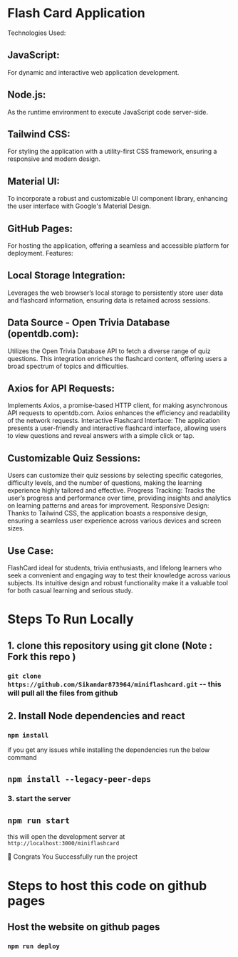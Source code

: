 
# Flash Card Application

Technologies Used:

## JavaScript: 
For dynamic and interactive web application development.

## Node.js: 
As the runtime environment to execute JavaScript code server-side.

## Tailwind CSS: 
For styling the application with a utility-first CSS framework, ensuring a responsive and modern design.

## Material UI: 
To incorporate a robust and customizable UI component library, enhancing the user interface with Google's Material Design.

## GitHub Pages: 
For hosting the application, offering a seamless and accessible platform for deployment.
Features:

## Local Storage Integration: 
Leverages the web browser’s local storage to persistently store user data and flashcard information, ensuring data is retained across sessions.

## Data Source - Open Trivia Database (opentdb.com): 
Utilizes the Open Trivia Database API to fetch a diverse range of quiz questions. This integration enriches the flashcard content, offering users a broad spectrum of topics and difficulties.

## Axios for API Requests: 
Implements Axios, a promise-based HTTP client, for making asynchronous API requests to opentdb.com. Axios enhances the efficiency and readability of the network requests.
Interactive Flashcard Interface: The application presents a user-friendly and interactive flashcard interface, allowing users to view questions and reveal answers with a simple click or tap.

## Customizable Quiz Sessions: 
Users can customize their quiz sessions by selecting specific categories, difficulty levels, and the number of questions, making the learning experience highly tailored and effective.
Progress Tracking: Tracks the user’s progress and performance over time, providing insights and analytics on learning patterns and areas for improvement.
Responsive Design: Thanks to Tailwind CSS, the application boasts a responsive design, ensuring a seamless user experience across various devices and screen sizes.

## Use Case:
FlashCard ideal for students, trivia enthusiasts, and lifelong learners who seek a convenient and engaging way to test their knowledge across various subjects. Its intuitive design and robust functionality make it a valuable tool for both casual learning and serious study.

# Steps To Run Locally

## 1. clone this repository using git clone (Note : Fork this repo )

### `git clone https://github.com/Sikandar873964/miniflashcard.git` -- this will pull all the files from github

## 2. Install Node dependencies and react

### `npm install`

if you get any issues while installing the dependencies run the below command

## `npm install --legacy-peer-deps`


### 3. start the server

## `npm run start`

this will open the development server at `http://localhost:3000/miniflashcard`

🥳 Congrats You Successfully run the project


# Steps to host this code on github pages

## Host the website on github pages

### `npm run deploy `




